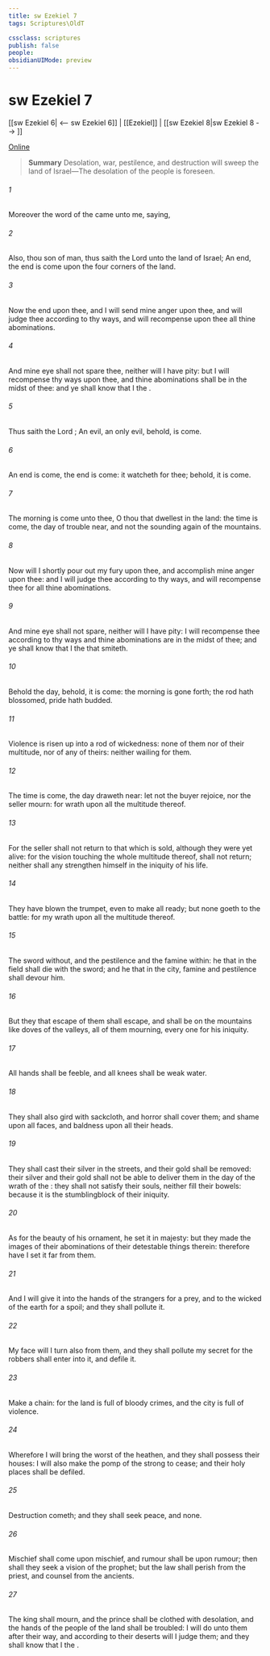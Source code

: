 ```yaml
---
title: sw Ezekiel 7
tags: Scriptures\OldT

cssclass: scriptures
publish: false
people:
obsidianUIMode: preview
---
```


# sw Ezekiel 7
[[sw Ezekiel 6| <-- sw Ezekiel 6]] | [[Ezekiel]] | [[sw Ezekiel 8|sw Ezekiel 8 --> ]]

[Online](https://churchofjesuschrist.org/study/scriptures/ot/ezek/7?lang=eng)

> __Summary__
Desolation, war, pestilence, and destruction will sweep the land of Israel—The desolation of the people is foreseen.

###### 1 
Moreover the word of the  came unto me, saying,

###### 2 
Also, thou son of man, thus saith the Lord  unto the land of Israel; An end, the end is come upon the four corners of the land.

###### 3 
Now  the end  upon thee, and I will send mine anger upon thee, and will judge thee according to thy ways, and will recompense upon thee all thine abominations.

###### 4 
And mine eye shall not spare thee, neither will I have pity: but I will recompense thy ways upon thee, and thine abominations shall be in the midst of thee: and ye shall know that I  the .

###### 5 
Thus saith the Lord ; An evil, an only evil, behold, is come.

###### 6 
An end is come, the end is come: it watcheth for thee; behold, it is come.

###### 7 
The morning is come unto thee, O thou that dwellest in the land: the time is come, the day of trouble  near, and not the sounding again of the mountains.

###### 8 
Now will I shortly pour out my fury upon thee, and accomplish mine anger upon thee: and I will judge thee according to thy ways, and will recompense thee for all thine abominations.

###### 9 
And mine eye shall not spare, neither will I have pity: I will recompense thee according to thy ways and thine abominations  are in the midst of thee; and ye shall know that I  the  that smiteth.

###### 10 
Behold the day, behold, it is come: the morning is gone forth; the rod hath blossomed, pride hath budded.

###### 11 
Violence is risen up into a rod of wickedness: none of them  nor of their multitude, nor of any of theirs: neither  wailing for them.

###### 12 
The time is come, the day draweth near: let not the buyer rejoice, nor the seller mourn: for wrath  upon all the multitude thereof.

###### 13 
For the seller shall not return to that which is sold, although they were yet alive: for the vision  touching the whole multitude thereof,  shall not return; neither shall any strengthen himself in the iniquity of his life.

###### 14 
They have blown the trumpet, even to make all ready; but none goeth to the battle: for my wrath  upon all the multitude thereof.

###### 15 
The sword  without, and the pestilence and the famine within: he that  in the field shall die with the sword; and he that  in the city, famine and pestilence shall devour him.

###### 16 
But they that escape of them shall escape, and shall be on the mountains like doves of the valleys, all of them mourning, every one for his iniquity.

###### 17 
All hands shall be feeble, and all knees shall be weak  water.

###### 18 
They shall also gird  with sackcloth, and horror shall cover them; and shame  upon all faces, and baldness upon all their heads.

###### 19 
They shall cast their silver in the streets, and their gold shall be removed: their silver and their gold shall not be able to deliver them in the day of the wrath of the : they shall not satisfy their souls, neither fill their bowels: because it is the stumblingblock of their iniquity.

###### 20 
As for the beauty of his ornament, he set it in majesty: but they made the images of their abominations  of their detestable things therein: therefore have I set it far from them.

###### 21 
And I will give it into the hands of the strangers for a prey, and to the wicked of the earth for a spoil; and they shall pollute it.

###### 22 
My face will I turn also from them, and they shall pollute my secret  for the robbers shall enter into it, and defile it.

###### 23 
Make a chain: for the land is full of bloody crimes, and the city is full of violence.

###### 24 
Wherefore I will bring the worst of the heathen, and they shall possess their houses: I will also make the pomp of the strong to cease; and their holy places shall be defiled.

###### 25 
Destruction cometh; and they shall seek peace, and  none.

###### 26 
Mischief shall come upon mischief, and rumour shall be upon rumour; then shall they seek a vision of the prophet; but the law shall perish from the priest, and counsel from the ancients.

###### 27 
The king shall mourn, and the prince shall be clothed with desolation, and the hands of the people of the land shall be troubled: I will do unto them after their way, and according to their deserts will I judge them; and they shall know that I  the .

